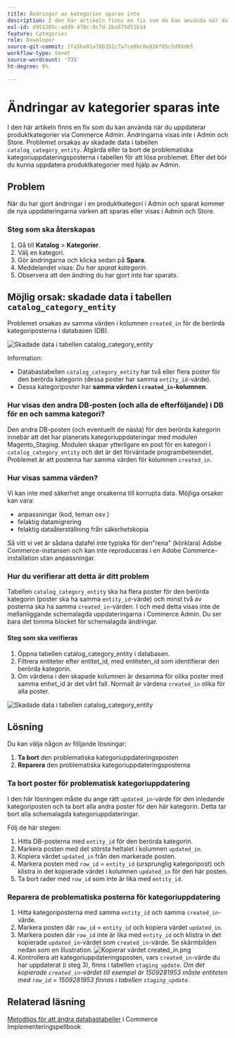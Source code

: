 ```yaml
---
title: Ändringar av kategorier sparas inte
description: I den här artikeln finns en fix som du kan använda när du uppdaterar produktkategorier via Commerce Admin. Ändringarna visas inte i Admin och Store. Problemet orsakas av skadade data i tabellen "catalog_category_entity". Åtgärda eller ta bort de problematiska kategoriuppdateringsposterna i tabellen för att lösa problemet. Efter det bör du kunna uppdatera produktkategorier med hjälp av Admin.
exl-id: d951205c-add9-478c-9c7d-2ba975d53b14
feature: Categories
role: Developer
source-git-commit: 1fa5ba91a788351c7a7ce8bc0e826f05c5d98de5
workflow-type: tm+mt
source-wordcount: '735'
ht-degree: 0%

---
```


# Ändringar av kategorier sparas inte

I den här artikeln finns en fix som du kan använda när du uppdaterar produktkategorier via Commerce Admin. Ändringarna visas inte i Admin och Store. Problemet orsakas av skadade data i tabellen `catalog_category_entity`. Åtgärda eller ta bort de problematiska kategoriuppdateringsposterna i tabellen för att lösa problemet. Efter det bör du kunna uppdatera produktkategorier med hjälp av Admin.

## Problem

När du har gjort ändringar i en produktkategori i Admin och sparat kommer de nya uppdateringarna varken att sparas eller visas i Admin och Store.

### Steg som ska återskapas

1. Gå till **Katalog** > **Kategorier**.
1. Välj en kategori.
1. Gör ändringarna och klicka sedan på **Spara**.
1. Meddelandet visas: *Du har sparat kategorin*.
1. Observera att den ändring du har gjort inte har sparats.

## Möjlig orsak: skadade data i tabellen `catalog_category_entity`

Problemet orsakas av samma värden i kolumnen `created_in` för de berörda kategoriposterna i databasen (DB).

![Skadade data i tabellen catalog_category_entity](assets/catalog_category_entity.png)

Information:

* Databastabellen `catalog_category_entity` har två eller flera poster för den berörda kategorin (dessa poster har samma `entity_id`-värde).
* Dessa kategoriposter har **samma värden i `created_in`-kolumnen**.

### Hur visas den andra DB-posten (och alla de efterföljande) i DB för en och samma kategori?

Den andra DB-posten (och eventuellt de nästa) för den berörda kategorin innebär att det har planerats kategoriuppdateringar med modulen Magento\_Staging. Modulen skapar ytterligare en post för en kategori i `catalog_category_entity` och det är det förväntade programbeteendet. Problemet är att posterna har samma värden för kolumnen `created_in`.

### Hur visas samma värden?

Vi kan inte med säkerhet ange orsakerna till korrupta data. Möjliga orsaker kan vara:

* anpassningar (kod, teman osv.)
* felaktig datamigrering
* felaktig dataåterställning från säkerhetskopia

Så vitt vi vet är sådana datafel inte typiska för den&quot;rena&quot; (körklara) Adobe Commerce-instansen och kan inte reproduceras i en Adobe Commerce-installation utan anpassningar.

### Hur du verifierar att detta är ditt problem

Tabellen `catalog_category_entity` ska ha flera poster för den berörda kategorin (poster ska ha samma `entity_id`-värde) och minst två av posterna ska ha samma `created_in`-värden. I och med detta visas inte de mellanliggande schemalagda uppdateringarna i Commerce Admin. Du ser bara det tomma blocket för schemalagda ändringar.

#### Steg som ska verifieras

1. Öppna tabellen catalog\_category\_entity i databasen.
1. Filtrera entiteter efter entitet\_id, med entiteten\_id som identifierar den berörda kategorin.
1. Om värdena i den skapade kolumnen är desamma för olika poster med samma enhet\_id är det vårt fall. Normalt är värdena `created_in` olika för alla poster.

![Skadade data i tabellen catalog_category_entity](assets/catalog_category_entity.png)

## Lösning

Du kan välja någon av följande lösningar:

1. **Ta bort** den problematiska kategoriuppdateringsposten
1. **Reparera** den problematiska kategoriuppdateringsposterna

### Ta bort poster för problematisk kategoriuppdatering

I den här lösningen måste du ange rätt `updated_in`-värde för den inledande kategoriposten och ta bort alla andra poster för den här kategorin. Detta tar bort alla schemalagda kategoriuppdateringar.

Följ de här stegen:

1. Hitta DB-posterna med `entity_id` för den berörda kategorin.
1. Markera posten med det största heltalet i kolumnen `updated_in`.
1. Kopiera värdet `updated_in` från den markerade posten.
1. Markera posten med `row_id` = `entity_id` (ursprunglig kategoripost) och klistra in det kopierade värdet i kolumnen `updated_in` för den här posten.
1. Ta bort rader med `row_id` som inte är lika med `entity_id`.

### Reparera de problematiska posterna för kategoriuppdatering

1. Hitta kategoriposterna med samma `entity_id` och samma `created_in`-värde.
1. Markera posten där `row_id` = `entity_id` och kopiera värdet `updated_in`.
1. Markera posten där `row_id` inte är lika med `entity_id` och klistra in det kopierade `updated_in`-värdet som `created_in`-värde. Se skärmbilden nedan som en illustration.    ![Kopierar värdet created_in.png](assets/copy_created-in_value.png)
1. Kontrollera att kategoriuppdateringsposten, vars `created_in`-värde du har uppdaterat (i steg 3), finns i tabellen `staging_update`. *Om det kopierade `created_in`-värdet till exempel är 1509281953 måste entiteten med `row_id` = 1509281953 finnas i tabellen `staging_update`.*

## Relaterad läsning

[Metodtips för att ändra databastabeller](https://experienceleague.adobe.com/en/docs/commerce-operations/implementation-playbook/best-practices/development/modifying-core-and-third-party-tables#why-adobe-recommends-avoiding-modifications) i Commerce Implementeringspellbook
